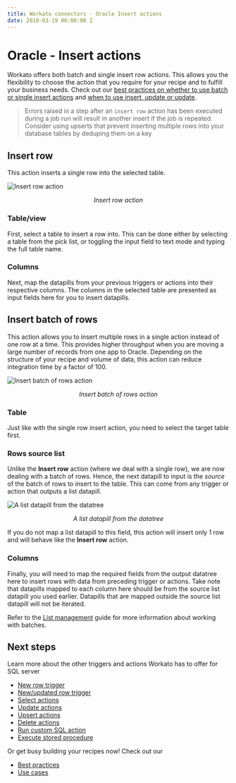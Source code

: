 ```yaml
---
title: Workato connectors - Oracle Insert actions
date: 2018-03-19 06:00:00 Z
---
```


# Oracle - Insert actions
Workato offers both batch and single insert row actions. This allows you the flexibility to choose the action that you require for your recipe and to fulfill your business needs. Check out our [best practices on whether to use batch or single insert actions](/connectors/oracle/best-practices.md#deciding-when-to-use-batch-of-rows-triggersactions-vs-single-row-triggersactions) and [when to use insert, update or update](/connectors/oracle/best-practices.md#when-to-use-update-insert-and-upsert-actions).

> Errors raised in a step after an `insert row` action has been executed during a job run will result in another insert if the job is repeated. Consider using upserts that prevent inserting multiple rows into your database tables by deduping them on a key

## Insert row
This action inserts a single row into the selected table.

![Insert row action](~@img/oracle/insert_row_action.png)
<center><i>Insert row action</i></center>

### Table/view
First, select a table to insert a row into. This can be done either by selecting a table from the pick list, or toggling the input field to text mode and typing the full table name.

### Columns
Next, map the datapills from your previous triggers or actions into their respective columns. The columns in the selected table are presented as input fields here for you to insert datapills.

## Insert batch of rows
This action allows you to insert multiple rows in a single action instead of one row at a time. This provides higher throughput when you are moving a large number of records from one app to Oracle. Depending on the structure of your recipe and volume of data, this action can reduce integration time by a factor of 100.

![Insert batch of rows action](~@img/oracle/insert_rows_batch_action.png)
<center><i>Insert batch of rows action</i></center>

### Table
Just like with the single row insert action, you need to select the target table first.

### Rows source list
Unlike the **Insert row** action (where we deal with a single row), we are now dealing with a batch of rows. Hence, the next datapill to input is the *source* of the batch of rows to insert to the table. This can come from any trigger or action that outputs a list datapill.

![A list datapill from the datatree](~@img/oracle/list_datapill_in_output_tree.png)
<center><i>A list datapill from the datatree</i></center>

If you do not map a list datapill to this field, this action will insert only 1 row and will behave like the **Insert row** action.

### Columns
Finally, you will need to map the required fields from the output datatree here to insert rows with data from preceding trigger or actions. Take note that datapills mapped to each column here should be from the source list datapill you used earlier. Datapills that are mapped outside the source list datapill will not be iterated.

Refer to the [List management](/features/list-management.html) guide for more information about working with batches.

## Next steps
Learn more about the other triggers and actions Workato has to offer for SQL server
  * [New row trigger](/connectors/oracle/new-row-trigger.md)
  * [New/updated row trigger](/connectors/mssql/updated-row-trigger.md)
  * [Select actions](/connectors/oracle/select.md)
  * [Update actions](/connectors/oracle/update.md)
  * [Upsert actions](/connectors/oracle/upsert.md)
  * [Delete actions](/connectors/oracle/delete.md)
  * [Run custom SQL action](/connectors/oracle/run_sql.md)
  * [Execute stored procedure](/connectors/oracle/stored-procedure.md)

Or get busy building your recipes now! Check out our
  * [Best practices](/connectors/oracle/best-practices.md)
  * [Use cases](/connectors/database-common-use-cases.md)
